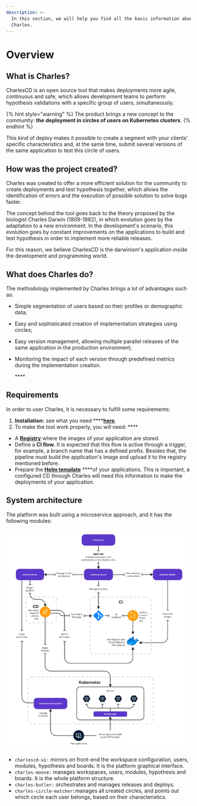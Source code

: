 ```yaml
---
description: >-
  In this section, we will help you find all the basic information about
  Charles.
---
```


# Overview

## What is Charles?

CharlesCD is an open source tool that makes deployments more agile, continuous and safe, which allows development teams to perform hypothesis validations with a specific group of users, simultaneously.

{% hint style="warning" %}
The product brings a new concept to the community: **the** **deployment in circles of users on Kubernetes clusters**.
{% endhint %}

This kind of deploy makes it possible to create a segment with your clients' specific characteristics and, at the same time, submit several versions of the same application to test this circle of users.

## How was the project created?

Charles was created to offer a more efficient solution for the community to create deployments and test hypothesis together, which allows the identification of errors and the execution of possible solution to solve bugs faster.

The concept behind the tool goes back to the theory proposed by the biologist Charles Darwin \(1809-1882\), in which evolution goes by the adaptation to a new environment. In the development's scenario, this evolution goes by constant improvements on the applications to build and test hypothesis in order to implement more reliable releases.

For this reason, we believe CharlesCD is the darwinism's application inside the development and programming world.

## What does Charles do?

The methodology implemented by Charles brings a lot of advantages such as:

* Simple segmentation of users based on their profiles or demographic data; 
* Easy and sophisticated creation of implementation strategies using circles;  
* Easy version management, allowing multiple parallel releases of the same application in the production environment; 
* Monitoring the impact of each version through predefined metrics during the implementation creation.

  \*\*\*\*

## Requirements

In order to user Charles, it is necessary to fulfill some requirements: 

1. **Installation:** see what you need ****[**here**](get-started/installing-charles.md#requirements).
2. To make the tool work properly, you will need: ****

* A [**Registry**](get-started/defining-a-workspace/docker-registry.md) where the images of your application are stored.
* Define a **CI flow.** It is expected that this flow is active through a trigger, for example, a branch name that has a defined prefix. Besides that, the pipeline must build the application's image and upload it to the registry mentioned before. 
* Prepare the [**Helm template**](get-started/creating-your-first-module/how-to-configure-chart-template.md#what-is-helm) ****of your applications. This is important, a configured CD through Charles will need this information to make the deployments of your application. 

## **System architecture**

The platform was built using a microservice approach, and it has the following modules:

![Charles&apos; architecture](.gitbook/assets/arquitetura-charles-nova%20%283%29%20%281%29%20%281%29%20%281%29.png)

* `charlescd-ui:`  mirrors on front-end the workspace configuration, users, modules, hypothesis and boards. It is the platform graphical interface.  
* `charles-moove:` manages workspaces, users, modules, hypothesis and boards. It is the whole platform structure.   
* `charles-butler:` orchestrates and manages releases and deploys. 
* `charles-circle-matcher:`manages all created circles, and points out which circle each user belongs, based on their characteristics. 


